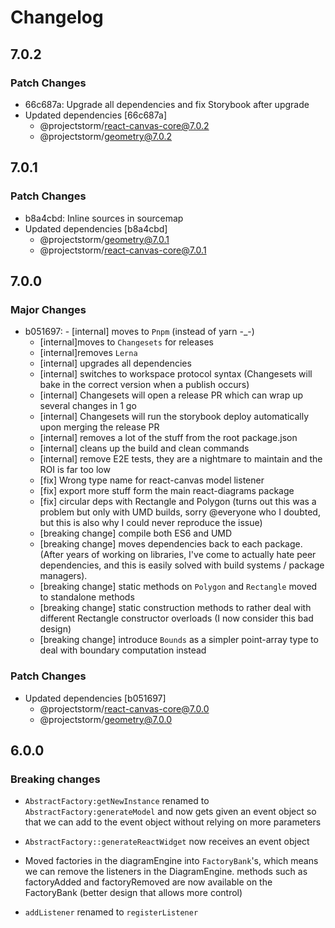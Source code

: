 # Changelog

## 7.0.2

### Patch Changes

- 66c687a: Upgrade all dependencies and fix Storybook after upgrade
- Updated dependencies [66c687a]
  - @projectstorm/react-canvas-core@7.0.2
  - @projectstorm/geometry@7.0.2

## 7.0.1

### Patch Changes

- b8a4cbd: Inline sources in sourcemap
- Updated dependencies [b8a4cbd]
  - @projectstorm/geometry@7.0.1
  - @projectstorm/react-canvas-core@7.0.1

## 7.0.0

### Major Changes

- b051697: - [internal] moves to `Pnpm` (instead of yarn -\_-)
  - [internal]moves to `Changesets` for releases
  - [internal]removes `Lerna`
  - [internal] upgrades all dependencies
  - [internal] switches to workspace protocol syntax (Changesets will bake in the correct version when a publish occurs)
  - [internal] Changesets will open a release PR which can wrap up several changes in 1 go
  - [internal] Changesets will run the storybook deploy automatically upon merging the release PR
  - [internal] removes a lot of the stuff from the root package.json
  - [internal] cleans up the build and clean commands
  - [internal] remove E2E tests, they are a nightmare to maintain and the ROI is far too low
  - [fix] Wrong type name for react-canvas model listener
  - [fix] export more stuff form the main react-diagrams package
  - [fix] circular deps with Rectangle and Polygon (turns out this was a problem but only with UMD builds, sorry @everyone who I doubted, but this is also why I could never reproduce the issue)
  - [breaking change] compile both ES6 and UMD
  - [breaking change] moves dependencies back to each package. (After years of working on libraries, I've come to actually hate peer dependencies, and this is easily solved with build systems / package managers).
  - [breaking change] static methods on `Polygon` and `Rectangle` moved to standalone methods
  - [breaking change] static construction methods to rather deal with different Rectangle constructor overloads (I now consider this bad design)
  - [breaking change] introduce `Bounds` as a simpler point-array type to deal with boundary computation instead

### Patch Changes

- Updated dependencies [b051697]
  - @projectstorm/react-canvas-core@7.0.0
  - @projectstorm/geometry@7.0.0

## 6.0.0

### Breaking changes

- `AbstractFactory:getNewInstance` renamed to `AbstractFactory:generateModel` and now gets given an event object
  so that we can add to the event object without relying on more parameters

- `AbstractFactory::generateReactWidget` now receives an event object

- Moved factories in the diagramEngine into `FactoryBank`'s, which means we can remove the listeners in the DiagramEngine.
  methods such as factoryAdded and factoryRemoved are now available on the FactoryBank (better design that allows more control)

- `addListener` renamed to `registerListener`
